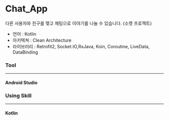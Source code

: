 # Chat_App

다른 사용자와 친구를 맺고 채팅으로 이야기를 나눌 수 있습니다. (소켓 프로젝트)

* 언어 : Kotlin
* 아키텍쳐 : Clean Architecture
* 라이브러리 : Retrofit2, Socket.IO,RxJava, Koin, Coroutine, LiveData, DataBinding

### Tool
---
#### Android Studio

### Using Skill
---
#### Kotlin
